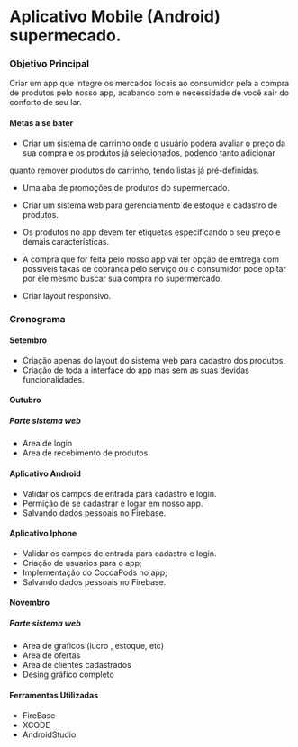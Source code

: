 ﻿# Aplicativo Mobile (Android) supermecado.

### Objetivo Principal

Criar um app que integre os mercados locais ao consumidor pela a compra de produtos pelo nosso app, 
acabando com e necessidade de você sair do conforto de seu lar.

#### Metas a se bater

* Criar um sistema de carrinho onde o usuário podera avaliar o preço da sua compra e os produtos já selecionados, podendo tanto adicionar

 quanto remover produtos do carrinho, tendo listas já pré-definidas.
* Uma aba de promoções de produtos do supermercado.

* Criar um sistema web para gerenciamento de estoque e cadastro de produtos. 

* Os produtos no app devem ter etiquetas especificando o seu preço e demais características.

* A compra que for feita pelo nosso app vai ter opção de emtrega com possiveis taxas de cobrança pelo serviço ou o consumidor pode opitar por ele mesmo buscar sua compra no supermercado.

* Criar layout responsivo.     

### Cronograma

#### Setembro

* Criação apenas do layout do sistema web para cadastro dos produtos.
* Criação de toda a interface do app mas sem as suas devidas funcionalidades.

#### Outubro

##### Parte sistema web

* Area de login
* Area de recebimento de produtos 

#### Aplicativo Android

* Validar os campos de entrada para cadastro e login.
* Permição de se cadastrar e logar em nosso app.
* Salvando dados pessoais no Firebase.


#### Aplicativo Iphone

* Validar os campos de entrada para cadastro e login.
* Criação de usuarios para o app;
* Implementação do CocoaPods no app;
* Salvando dados pessoais no Firebase.

#### Novembro

##### Parte sistema web

* Area de graficos (lucro , estoque, etc)
* Area de ofertas 
* Area de clientes cadastrados
* Desing gráfico completo


#### Ferramentas Utilizadas

* FireBase
* XCODE
* AndroidStudio
